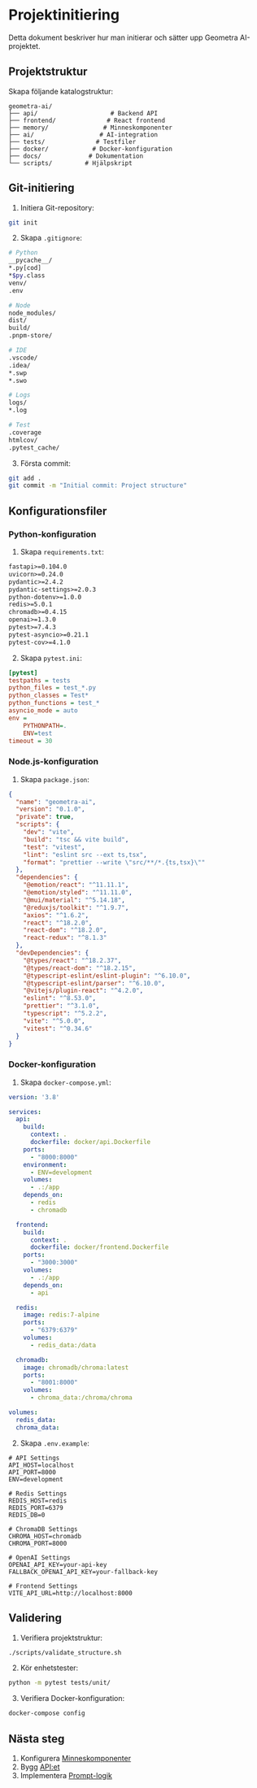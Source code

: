 # Projektinitiering

Detta dokument beskriver hur man initierar och sätter upp Geometra AI-projektet.

## Projektstruktur

Skapa följande katalogstruktur:

```
geometra-ai/
├── api/                    # Backend API
├── frontend/              # React frontend
├── memory/               # Minneskomponenter
├── ai/                  # AI-integration
├── tests/              # Testfiler
├── docker/            # Docker-konfiguration
├── docs/             # Dokumentation
└── scripts/         # Hjälpskript
```

## Git-initiering

1. Initiera Git-repository:
```bash
git init
```

2. Skapa `.gitignore`:
```bash
# Python
__pycache__/
*.py[cod]
*$py.class
venv/
.env

# Node
node_modules/
dist/
build/
.pnpm-store/

# IDE
.vscode/
.idea/
*.swp
*.swo

# Logs
logs/
*.log

# Test
.coverage
htmlcov/
.pytest_cache/
```

3. Första commit:
```bash
git add .
git commit -m "Initial commit: Project structure"
```

## Konfigurationsfiler

### Python-konfiguration

1. Skapa `requirements.txt`:
```txt
fastapi>=0.104.0
uvicorn>=0.24.0
pydantic>=2.4.2
pydantic-settings>=2.0.3
python-dotenv>=1.0.0
redis>=5.0.1
chromadb>=0.4.15
openai>=1.3.0
pytest>=7.4.3
pytest-asyncio>=0.21.1
pytest-cov>=4.1.0
```

2. Skapa `pytest.ini`:
```ini
[pytest]
testpaths = tests
python_files = test_*.py
python_classes = Test*
python_functions = test_*
asyncio_mode = auto
env =
    PYTHONPATH=.
    ENV=test
timeout = 30
```

### Node.js-konfiguration

1. Skapa `package.json`:
```json
{
  "name": "geometra-ai",
  "version": "0.1.0",
  "private": true,
  "scripts": {
    "dev": "vite",
    "build": "tsc && vite build",
    "test": "vitest",
    "lint": "eslint src --ext ts,tsx",
    "format": "prettier --write \"src/**/*.{ts,tsx}\""
  },
  "dependencies": {
    "@emotion/react": "^11.11.1",
    "@emotion/styled": "^11.11.0",
    "@mui/material": "^5.14.18",
    "@reduxjs/toolkit": "^1.9.7",
    "axios": "^1.6.2",
    "react": "^18.2.0",
    "react-dom": "^18.2.0",
    "react-redux": "^8.1.3"
  },
  "devDependencies": {
    "@types/react": "^18.2.37",
    "@types/react-dom": "^18.2.15",
    "@typescript-eslint/eslint-plugin": "^6.10.0",
    "@typescript-eslint/parser": "^6.10.0",
    "@vitejs/plugin-react": "^4.2.0",
    "eslint": "^8.53.0",
    "prettier": "^3.1.0",
    "typescript": "^5.2.2",
    "vite": "^5.0.0",
    "vitest": "^0.34.6"
  }
}
```

### Docker-konfiguration

1. Skapa `docker-compose.yml`:
```yaml
version: '3.8'

services:
  api:
    build: 
      context: .
      dockerfile: docker/api.Dockerfile
    ports:
      - "8000:8000"
    environment:
      - ENV=development
    volumes:
      - .:/app
    depends_on:
      - redis
      - chromadb

  frontend:
    build:
      context: .
      dockerfile: docker/frontend.Dockerfile
    ports:
      - "3000:3000"
    volumes:
      - .:/app
    depends_on:
      - api

  redis:
    image: redis:7-alpine
    ports:
      - "6379:6379"
    volumes:
      - redis_data:/data

  chromadb:
    image: chromadb/chroma:latest
    ports:
      - "8001:8000"
    volumes:
      - chroma_data:/chroma/chroma

volumes:
  redis_data:
  chroma_data:
```

2. Skapa `.env.example`:
```env
# API Settings
API_HOST=localhost
API_PORT=8000
ENV=development

# Redis Settings
REDIS_HOST=redis
REDIS_PORT=6379
REDIS_DB=0

# ChromaDB Settings
CHROMA_HOST=chromadb
CHROMA_PORT=8000

# OpenAI Settings
OPENAI_API_KEY=your-api-key
FALLBACK_OPENAI_API_KEY=your-fallback-key

# Frontend Settings
VITE_API_URL=http://localhost:8000
```

## Validering

1. Verifiera projektstruktur:
```bash
./scripts/validate_structure.sh
```

2. Kör enhetstester:
```bash
python -m pytest tests/unit/
```

3. Verifiera Docker-konfiguration:
```bash
docker-compose config
```

## Nästa steg

1. Konfigurera [Minneskomponenter](03_KONFIGURERA_MINNE.md)
2. Bygg [API:et](04_BYGG_API.md)
3. Implementera [Prompt-logik](05_PROMPT_LOGIK.md) 